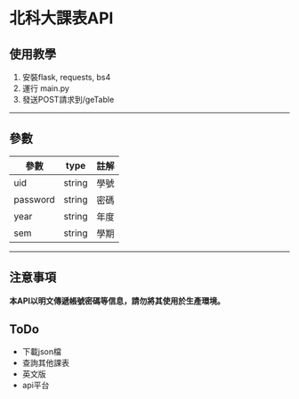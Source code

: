 # 北科大課表API

## 使用教學
1. 安裝flask, requests, bs4
2. 運行 main.py
3. 發送POST請求到/geTable
------
## 參數
參數     | type      | 註解
---------|-----------|--------
uid      | string    | 學號
password | string    | 密碼
year     | string    | 年度
sem      | string    | 學期

------
## 注意事項
**本API以明文傳遞帳號密碼等信息，請勿將其使用於生產環境。**

## ToDo
- 下載json檔
- 查詢其他課表
- 英文版
- api平台